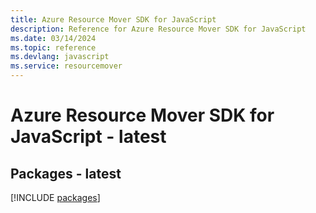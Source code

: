 ```yaml
---
title: Azure Resource Mover SDK for JavaScript
description: Reference for Azure Resource Mover SDK for JavaScript
ms.date: 03/14/2024
ms.topic: reference
ms.devlang: javascript
ms.service: resourcemover
---
```

# Azure Resource Mover SDK for JavaScript - latest
## Packages - latest
[!INCLUDE [packages](resource-mover-index.md)]